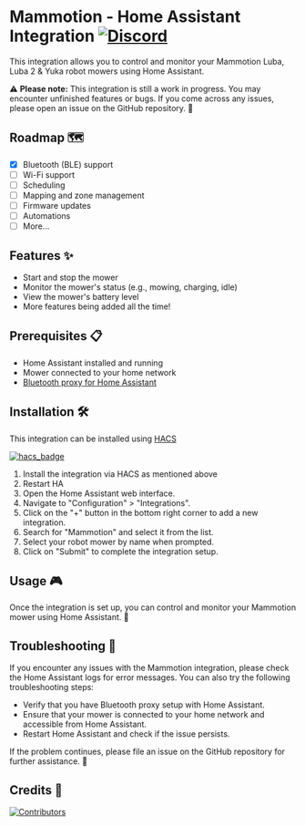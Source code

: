 # Mammotion - Home Assistant Integration [![Discord](https://img.shields.io/discord/1247286396297678879)](https://discord.gg/vpZdWhJX8x)

This integration allows you to control and monitor your Mammotion Luba, Luba 2 & Yuka robot mowers using Home Assistant.

⚠️ **Please note:** This integration is still a work in progress. You may encounter unfinished features or bugs. If you come across any issues, please open an issue on the GitHub repository. 🐛

## Roadmap 🗺️

- [x] Bluetooth (BLE) support
- [ ] Wi-Fi support
- [ ] Scheduling
- [ ] Mapping and zone management
- [ ] Firmware updates
- [ ] Automations
- [ ] More...

## Features ✨

- Start and stop the mower
- Monitor the mower's status (e.g., mowing, charging, idle)
- View the mower's battery level
- More features being added all the time!

## Prerequisites 📋

- Home Assistant installed and running
- Mower connected to your home network
- [Bluetooth proxy for Home Assistant](https://esphome.io/components/bluetooth_proxy.html)

## Installation 🛠️

This integration can be installed using [HACS](https://hacs.xyz/)

[![hacs_badge](https://img.shields.io/badge/HACS-Custom-41BDF5.svg?style=for-the-badge)](https://github.com/hacs/integration)

1. Install the integration via HACS as mentioned above
2. Restart HA
3. Open the Home Assistant web interface.
4. Navigate to "Configuration" > "Integrations".
5. Click on the "+" button in the bottom right corner to add a new integration.
6. Search for "Mammotion" and select it from the list.
7. Select your robot mower by name when prompted.
8. Click on "Submit" to complete the integration setup.

## Usage 🎮

Once the integration is set up, you can control and monitor your Mammotion mower using Home Assistant. 🎉

## Troubleshooting 🔧

If you encounter any issues with the Mammotion integration, please check the Home Assistant logs for error messages. You can also try the following troubleshooting steps:

- Verify that you have Bluetooth proxy setup with Home Assistant.
- Ensure that your mower is connected to your home network and accessible from Home Assistant.
- Restart Home Assistant and check if the issue persists.

If the problem continues, please file an issue on the GitHub repository for further assistance. 🙏

## Credits 👥

[![Contributors](https://contrib.rocks/image?repo=mikey0000/HA-Luba)](https://github.com/mikey0000/HA-Luba/graphs/contributors)
